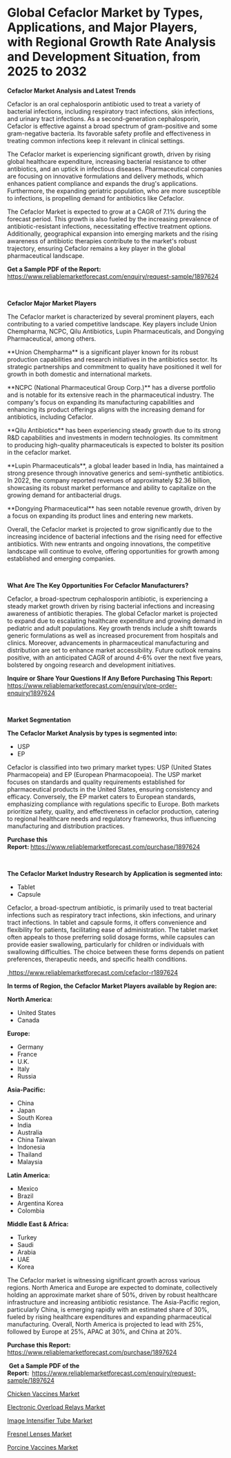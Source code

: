 <p><h1>Global Cefaclor Market by Types, Applications, and Major Players, with Regional Growth Rate Analysis and Development Situation, from 2025 to 2032</h1></p><p><strong>Cefaclor Market Analysis and Latest Trends</strong></p>
<p><p>Cefaclor is an oral cephalosporin antibiotic used to treat a variety of bacterial infections, including respiratory tract infections, skin infections, and urinary tract infections. As a second-generation cephalosporin, Cefaclor is effective against a broad spectrum of gram-positive and some gram-negative bacteria. Its favorable safety profile and effectiveness in treating common infections keep it relevant in clinical settings.</p><p>The Cefaclor market is experiencing significant growth, driven by rising global healthcare expenditure, increasing bacterial resistance to other antibiotics, and an uptick in infectious diseases. Pharmaceutical companies are focusing on innovative formulations and delivery methods, which enhances patient compliance and expands the drug's applications. Furthermore, the expanding geriatric population, who are more susceptible to infections, is propelling demand for antibiotics like Cefaclor.</p><p>The Cefaclor Market is expected to grow at a CAGR of 7.1% during the forecast period. This growth is also fueled by the increasing prevalence of antibiotic-resistant infections, necessitating effective treatment options. Additionally, geographical expansion into emerging markets and the rising awareness of antibiotic therapies contribute to the market's robust trajectory, ensuring Cefaclor remains a key player in the global pharmaceutical landscape.</p></p>
<p><strong>Get a Sample PDF of the Report:&nbsp;</strong> <a href="https://www.reliablemarketforecast.com/enquiry/request-sample/1897624?utm_campaign=2011&utm_medium=2&utm_source=Github&utm_content=ia&utm_term=08032025&utm_id=cefaclor">https://www.reliablemarketforecast.com/enquiry/request-sample/1897624</a></p>
<p>&nbsp;</p>
<p><strong>Cefaclor Major Market Players</strong></p>
<p><p>The Cefaclor market is characterized by several prominent players, each contributing to a varied competitive landscape. Key players include Union Chempharma, NCPC, Qilu Antibiotics, Lupin Pharmaceuticals, and Dongying Pharmaceutical, among others.</p><p>**Union Chempharma** is a significant player known for its robust production capabilities and research initiatives in the antibiotics sector. Its strategic partnerships and commitment to quality have positioned it well for growth in both domestic and international markets.</p><p>**NCPC (National Pharmaceutical Group Corp.)** has a diverse portfolio and is notable for its extensive reach in the pharmaceutical industry. The company's focus on expanding its manufacturing capabilities and enhancing its product offerings aligns with the increasing demand for antibiotics, including Cefaclor.</p><p>**Qilu Antibiotics** has been experiencing steady growth due to its strong R&D capabilities and investments in modern technologies. Its commitment to producing high-quality pharmaceuticals is expected to bolster its position in the cefaclor market.</p><p>**Lupin Pharmaceuticals**, a global leader based in India, has maintained a strong presence through innovative generics and semi-synthetic antibiotics. In 2022, the company reported revenues of approximately $2.36 billion, showcasing its robust market performance and ability to capitalize on the growing demand for antibacterial drugs.</p><p>**Dongying Pharmaceutical** has seen notable revenue growth, driven by a focus on expanding its product lines and entering new markets.</p><p>Overall, the Cefaclor market is projected to grow significantly due to the increasing incidence of bacterial infections and the rising need for effective antibiotics. With new entrants and ongoing innovations, the competitive landscape will continue to evolve, offering opportunities for growth among established and emerging companies.</p></p>
<p>&nbsp;</p>
<p><strong>What Are The Key Opportunities For Cefaclor Manufacturers?</strong></p>
<p><p>Cefaclor, a broad-spectrum cephalosporin antibiotic, is experiencing a steady market growth driven by rising bacterial infections and increasing awareness of antibiotic therapies. The global Cefaclor market is projected to expand due to escalating healthcare expenditure and growing demand in pediatric and adult populations. Key growth trends include a shift towards generic formulations as well as increased procurement from hospitals and clinics. Moreover, advancements in pharmaceutical manufacturing and distribution are set to enhance market accessibility. Future outlook remains positive, with an anticipated CAGR of around 4-6% over the next five years, bolstered by ongoing research and development initiatives.</p></p>
<p><strong>Inquire or Share Your Questions If Any Before Purchasing This Report:</strong> <a href="https://www.reliablemarketforecast.com/enquiry/pre-order-enquiry/1897624?utm_campaign=2011&utm_medium=2&utm_source=Github&utm_content=ia&utm_term=08032025&utm_id=cefaclor">https://www.reliablemarketforecast.com/enquiry/pre-order-enquiry/1897624</a></p>
<p>&nbsp;</p>
<p><strong>Market Segmentation</strong></p>
<p><strong>The Cefaclor Market Analysis by types is segmented into:</strong></p>
<p><ul><li>USP</li><li>EP</li></ul></p>
<p><p>Cefaclor is classified into two primary market types: USP (United States Pharmacopeia) and EP (European Pharmacopoeia). The USP market focuses on standards and quality requirements established for pharmaceutical products in the United States, ensuring consistency and efficacy. Conversely, the EP market caters to European standards, emphasizing compliance with regulations specific to Europe. Both markets prioritize safety, quality, and effectiveness in cefaclor production, catering to regional healthcare needs and regulatory frameworks, thus influencing manufacturing and distribution practices.</p></p>
<p><strong>Purchase this Report:&nbsp;</strong><a href="https://www.reliablemarketforecast.com/purchase/1897624?utm_campaign=2011&utm_medium=2&utm_source=Github&utm_content=ia&utm_term=08032025&utm_id=cefaclor">https://www.reliablemarketforecast.com/purchase/1897624</a></p>
<p>&nbsp;</p>
<p><strong>The Cefaclor Market Industry Research by Application is segmented into:</strong></p>
<p><ul><li>Tablet</li><li>Capsule</li></ul></p>
<p><p>Cefaclor, a broad-spectrum antibiotic, is primarily used to treat bacterial infections such as respiratory tract infections, skin infections, and urinary tract infections. In tablet and capsule forms, it offers convenience and flexibility for patients, facilitating ease of administration. The tablet market often appeals to those preferring solid dosage forms, while capsules can provide easier swallowing, particularly for children or individuals with swallowing difficulties. The choice between these forms depends on patient preferences, therapeutic needs, and specific health conditions.</p></p>
<p><a href="https://www.reliablemarketforecast.com/cefaclor-r1897624?utm_campaign=2011&utm_medium=2&utm_source=Github&utm_content=ia&utm_term=08032025&utm_id=cefaclor">&nbsp;https://www.reliablemarketforecast.com/cefaclor-r1897624</a></p>
<p><strong>In terms of Region, the Cefaclor Market Players available by Region are:</strong></p>
<p>
    <p> <strong> North America: </strong>
        <ul>
            <li>United States</li>
            <li>Canada</li>
        </ul>
        </p> 
    <p> <strong> Europe: </strong>
        <ul>
            <li>Germany</li>
            <li>France</li>
            <li>U.K.</li>
            <li>Italy</li>
            <li>Russia</li>
        </ul>
        </p> 
    <p> <strong> Asia-Pacific: </strong>
        <ul>
            <li>China</li>
            <li>Japan</li>
            <li>South Korea</li>
            <li>India</li>
            <li>Australia</li>
            <li>China Taiwan</li>
            <li>Indonesia</li>
            <li>Thailand</li>
            <li>Malaysia</li>
        </ul>
        </p> 
    <p> <strong> Latin America: </strong>
        <ul>
            <li>Mexico</li>
            <li>Brazil</li>
            <li>Argentina Korea</li>
            <li>Colombia</li>
        </ul>
        </p> 
    <p> <strong> Middle East & Africa: </strong>
        <ul>
            <li>Turkey</li>
            <li>Saudi</li>
            <li>Arabia</li>
            <li>UAE</li>
            <li>Korea</li>
        </ul>
    </p>
    </p>
<p><p>The Cefaclor market is witnessing significant growth across various regions. North America and Europe are expected to dominate, collectively holding an approximate market share of 50%, driven by robust healthcare infrastructure and increasing antibiotic resistance. The Asia-Pacific region, particularly China, is emerging rapidly with an estimated share of 30%, fueled by rising healthcare expenditures and expanding pharmaceutical manufacturing. Overall, North America is projected to lead with 25%, followed by Europe at 25%, APAC at 30%, and China at 20%.</p></p>
<p><strong>Purchase this Report: </strong><a href="https://www.reliablemarketforecast.com/purchase/1897624?utm_campaign=2011&utm_medium=2&utm_source=Github&utm_content=ia&utm_term=08032025&utm_id=cefaclor">https://www.reliablemarketforecast.com/purchase/1897624</a></p>
<p>&nbsp;<strong>Get a Sample PDF of the Report:&nbsp;&nbsp;</strong><a href="https://www.reliablemarketforecast.com/enquiry/request-sample/1897624?utm_campaign=2011&utm_medium=2&utm_source=Github&utm_content=ia&utm_term=08032025&utm_id=cefaclor">https://www.reliablemarketforecast.com/enquiry/request-sample/1897624</a></p>
<p><strong></strong></p>
<p><p><a href="https://github.com/rubiogruis0p/Market-Research-Report-List-1/blob/main/chicken-vaccines-market.md?utm_campaign=2011&utm_medium=2&utm_source=Github&utm_content=ia&utm_term=08032025&utm_id=cefaclor">Chicken Vaccines Market</a></p><p><a href="https://www.linkedin.com/pulse/study-extensively-examines-electronic-overload-relaysmarket-kvric?utm_campaign=2011&utm_medium=2&utm_source=Github&utm_content=ia&utm_term=08032025&utm_id=cefaclor">Electronic Overload Relays Market</a></p><p><a href="https://www.linkedin.com/pulse/detailed-report-image-intensifier-tube-market-growth-share-94-wrjxe?utm_campaign=2011&utm_medium=2&utm_source=Github&utm_content=ia&utm_term=08032025&utm_id=cefaclor">Image Intensifier Tube Market</a></p><p><a href="https://www.linkedin.com/pulse/fresnel-lenses-market-analysis-future-growth-opportunities-trends-hayqe?utm_campaign=2011&utm_medium=2&utm_source=Github&utm_content=ia&utm_term=08032025&utm_id=cefaclor">Fresnel Lenses Market</a></p><p><a href="https://github.com/kaniselway4c/Market-Research-Report-List-1/blob/main/porcine-vaccines-market.md?utm_campaign=2011&utm_medium=2&utm_source=Github&utm_content=ia&utm_term=08032025&utm_id=cefaclor">Porcine Vaccines Market</a></p></p>